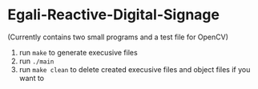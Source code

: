 # Egali-Reactive-Digital-Signage

(Currently contains two small programs and a test file for OpenCV)

1. run `make` to generate execusive files
2. run `./main`
3. run `make clean` to delete created execusive files and object files if you want to

